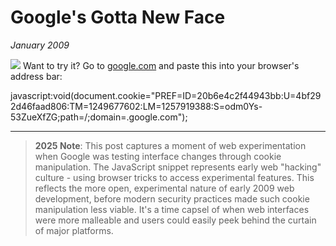 # Google's Gotta New Face
*January 2009*





  ![](http://blogoscoped.com/files/google-everything/2.png) Want to try it? Go to [google.com](http://google.com) and paste this into your browser's address bar: 

  javascript:void(document.cookie\="PREF\=ID\=20b6e4c2f44943bb:U\=4bf292d46faad806:TM\=1249677602:LM\=1257919388:S\=odm0Ys\-53ZueXfZG;path\=/;domain\=.google.com");

---

> **2025 Note**: This post captures a moment of web experimentation when Google was testing interface changes through cookie manipulation. The JavaScript snippet represents early web "hacking" culture - using browser tricks to access experimental features. This reflects the more open, experimental nature of early 2009 web development, before modern security practices made such cookie manipulation less viable. It's a time capsel of when web interfaces were more malleable and users could easily peek behind the curtain of major platforms.

 

 